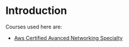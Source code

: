 # Introduction

Courses used here are: 
  - [Aws Certified Avanced Networking Specialty]("https://www.udemy.com/course/aws-certified-advanced-networking-specialty/")